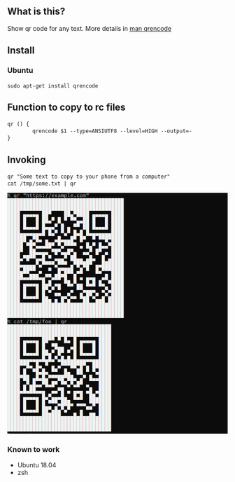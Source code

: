 ## What is this?

Show qr code for any text. More details in [man qrencode](https://linux.die.net/man/1/qrencode)

## Install

### Ubuntu

    sudo apt-get install qrencode

## Function to copy to rc files

    qr () {
            qrencode $1 --type=ANSIUTF8 --level=HIGH --output=-
    }


## Invoking

    qr "Some text to copy to your phone from a computer"
    cat /tmp/some.txt | qr

![QR function usage](../images/qr.png)

### Known to work

* Ubuntu 18.04 
* zsh
